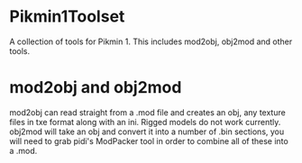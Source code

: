 # Pikmin1Toolset
A collection of tools for Pikmin 1.  This includes mod2obj, obj2mod and other tools.
# mod2obj and obj2mod
mod2obj can read straight from a .mod file and creates an obj, any texture files in txe format along with an ini. Rigged models do not work currently. 
obj2mod will take an obj and convert it into a number of .bin sections, you will need to grab pidi's ModPacker tool in order to combine all of these into a .mod.